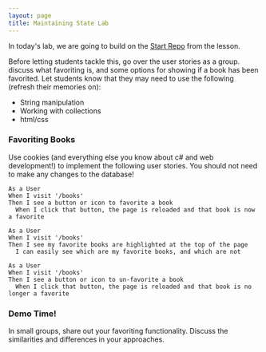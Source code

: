 ```yaml
---
layout: page
title: Maintaining State Lab
---
```


In today's lab, we are going to build on the [Start Repo](https://github.com/turingschool-examples/GoodBooksMvcStarte) from the lesson.

<section class='instructor-notes' markdown='1'>

Before letting students tackle this, go over the user stories as a group.  discuss what favoriting is, and some options for showing if a book has been favorited.  Let students know that they may need to use the following (refresh their memories on):
* String manipulation
* Working with collections
* html/css

</section>

### Favoriting Books

Use cookies (and everything else you know about c# and web development!) to implement the following user stories.  You should not need to make any changes to the database!

```
As a User
When I visit '/books'
Then I see a button or icon to favorite a book
  When I click that button, the page is reloaded and that book is now a favorite
```

```
As a User
When I visit '/books'
Then I see my favorite books are highlighted at the top of the page
  I can easily see which are my favorite books, and which are not
```

```
As a User
When I visit '/books'
Then I see a button or icon to un-favorite a book
  When I click that button, the page is reloaded and that book is no longer a favorite
```


### Demo Time!

In small groups, share out your favoriting functionality.  Discuss the similarities and differences in your approaches.



